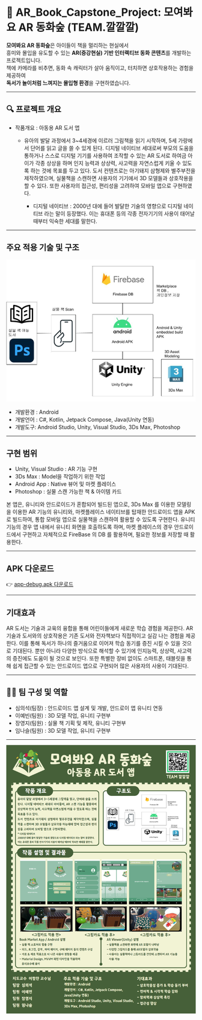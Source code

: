 # 🌳 AR_Book_Capstone_Project: 모여봐요 AR 동화숲 (TEAM.깔깔깔)
**모여봐요 AR 동화숲**은 아이들이 책을 멀리하는 현실에서  
흥미와 몰입을 유도할 수 있는 **AR(증강현실) 기반 인터랙티브 동화 콘텐츠**를 개발하는 프로젝트입니다.  
책에 카메라를 비추면, 동화 속 캐릭터가 살아 움직이고, 터치하면 상호작용하는 경험을 제공하여  
**독서가 놀이처럼 느껴지는 몰입형 환경**을 구현하였습니다.

-----

## 🔍 프로젝트 개요
- 작품개요 : 아동용 AR 도서 앱
  - 유아의 발달 과정에서 3~4세경에 이르러 그림책을 읽기 시작하며, 5세 가량에서 단어를 읽고 글을 쓸 수 있게 된다. 디지털 네이티브 세대로써 부모의 도움을 통하거나 스스로 디지털 기기를 사용하여 조작할 수 있는 AR 도서로 하여금 아이가 각종 상상을 하며 인지 능력과 상상력, 사고력을 자연스럽게 키울 수 있도록 하는 것에 목표를 두고 있다. 도서 컨텐츠로는 아기돼지 삼형제와 별주부전을 제작하였으며, 실물책을 스캔하면 사용자의 기기에서 3D 모델들과 상호작용을 할 수 있다. 또한 사용자의 접근성, 편리성을 고려하여 모바일 앱으로 구현하였다.
    
    * 디지털 네이티브 : 2000년 대에 들어 발달한 기술의 영향으로 디지털 네이티브 라는 말이 등장했다. 이는 휴대폰 등의 각종 전자기기의 사용이 태어날 때부터 익숙한 세대를 말한다.

-----

## 주요 적용 기술 및 구조
![기술 구조도](./picture/tech_diagram.jpg)
- 개발환경 : Android
- 개발언어 : C#, Kotlin, Jetpack Compose, Java(Unity 연동)
- 개발도구: Android Studio, Unity, Visual Studio, 3Ds Max, Photoshop

-----

## 구현 범위
- Unity, Visual Studio : AR 기능 구현
- 3Ds Max : Model을 작업하기 위한 작업
- Android App : Native 뷰어 및 마켓 플레이스
- Photoshop : 실물 스캔 가능한 책 & 아이템 카드

본 앱은, 유니티와 안드로이드가 혼합되어 빌드된 앱으로, 
3Ds Max 를 이용한 모델링을 이용한 AR 기능의 유니티와, 마켓플레이스 네이티브를 탑재한 안드로이드 앱을 
APK 로 빌드하여, 통합 모바일 앱으로 실물책을 스캔하여 활용할 수 있도록 구현한다. 
유니티 기능의 경우 앱 내에서 유니티 화면을 호출하도록 하며, 마켓 플레이스의 경우 안드로이드에서 구현하고 자체적으로 FireBase 의 DB 를 활용하며, 필요한 정보를 저장할 때 활용한다.

-----
## APK 다운로드
👉 [app-debug.apk 다운로드](https://drive.google.com/file/d/10sWr82yBHVd-YXtNoxV1t8AV2rj6bMqR/view?usp=drive_link)

-----

## 기대효과
AR 도서는 기술과 교육의 융합을 통해 어린이들에게 새로운 학습 경험을 제공한다. AR 기술과 도서와의 상호작용은 기존 도서와 전자책보다 직접적이고 실감 나는 경험을 제공한다. 이를 통해 독서가 하나의 즐거움으로 이어져 학습 동기를 증진 시킬 수 있을 것으로 기대된다. 뿐만 아니라 다양한 방식으로 해석할 수 있기에 인지능력, 상상력, 사고력의 증진에도 도움이 될 것으로 보인다. 또한 특별한 장비 없이도 스마트폰, 태블릿을 통해 쉽게 접근할 수 있는 안드로이드 앱으로 구현되어 많은 사용자의 사용이 기대된다.

-----

## 👩‍💻 팀 구성 및 역할
- 심의석(팀장) : 안드로이드 앱 설계 및 개발, 안드로이 앱 유니티 연동
- 이예빈(팀원) : 3D 모델 작업, 유니티 구현부
- 장영지(팀원) : 실물 책 기획 및 제작, 유니티 구현부
- 임나슬(팀원) : 3D 모델 작업, 유니티 구현부

------

![모여봐요 AR 동화숲](./picture/ARpic.jpg)
  
